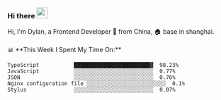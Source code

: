 ### Hi there <img src="https://media.giphy.com/media/hvRJCLFzcasrR4ia7z/giphy.gif" width="25px">

<!-- ![visitors](https://visitor-badge.glitch.me/badge?page_id=dislfyer.dislfyer) --!>

Hi, I'm Dylan, a Frontend Developer 🚀 from China, 🏠 base in shanghai.
<br/>
<br/>

📊 **This Week I Spent My Time On:**


<!--START_SECTION:waka-->

```text
TypeScript           ████████████████████████▓  98.23%
JavaScript           ░░░░░░░░░░░░░░░░░░░░░░░░░  0.77%
JSON                 ░░░░░░░░░░░░░░░░░░░░░░░░░  0.76%
Nginx configuration file ░░░░░░░░░░░░░░░░░░░░░░░░░  0.1%
Stylus               ░░░░░░░░░░░░░░░░░░░░░░░░░  0.07%
```

<!--END_SECTION:waka-->

<!--
**About Me:**
 -->
